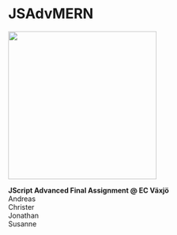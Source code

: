 # JSAdvMERN
<img src="https://christerholm.nu/wp-content/uploads/Fantatic4-3.png" width="300" height="300">

<b>JScript Advanced Final Assignment @ EC Växjö</b>
<br>Andreas
<br>Christer
<br>Jonathan
<br>Susanne
